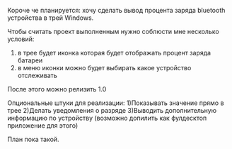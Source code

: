 Короче че планируется:
хочу сделать вывод процента заряда bluetooth устройства в трей Windows.

Чтобы считать проект выполненным нужно соблюсти мне несколько условий:
1) в трее будет иконка которая будет отображать процент заряда батареи
2) в меню иконки можно будет выбирать какое устройство отслеживать

После этого можно релизить 1.0

Опциональные штуки для реализации:
1)Показывать значение прямо в трее
2)Делать уведомления о разряде
3)Выводить дополнительную информацию по устройству (возможно допилить как фулдесктоп приложение для этого)

План пока такой.
